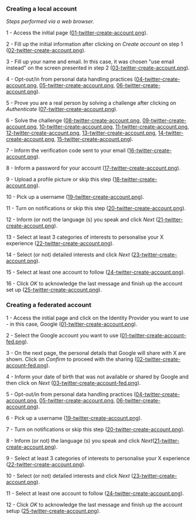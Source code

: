 ### Creating a local account

*Steps performed via a web browser.*

1 - Access the initial page ([01-twitter-create-account.png](./create/01-twitter-create-account.png)).

2 - Fill up the initial information after clicking on *Create account* on step 1 ([02-twitter-create-account.png](./create/02-twitter-create-account.png)).

3 - Fill up your name and email. In this case, it was chosen "use email instead" on the screen presented in step 2 ([03-twitter-create-account.png](./create/03-twitter-create-account.png)).

4 - Opt-out/in from personal data handling practices ([04-twitter-create-account.png](./create/04-twitter-create-account.png), [05-twitter-create-account.png](./create/05-twitter-create-account.png), [06-twitter-create-account.png](./create/06-twitter-create-account.png)).

5 - Prove you are a real person by solving a challenge after clicking on *Authenticate* ([07-twitter-create-account.png](./create/07-twitter-create-account.png)).

6 - Solve the challenge ([08-twitter-create-account.png](./create/08-twitter-create-account.png), [09-twitter-create-account.png](./create/09-twitter-create-account.png),  [10-twitter-create-account.png](./create/10-twitter-create-account.png), [11-twitter-create-account.png](./create/11-twitter-create-account.png), [12-twitter-create-account.png](./create/12-twitter-create-account.png), [13-twitter-create-account.png](./create/13-twitter-create-account.png), [14-twitter-create-account.png](./create/14-twitter-create-account.png),  [15-twitter-create-account.png](./create/15-twitter-create-account.png)).

7 - Inform the verification code sent to your email ([16-twitter-create-account.png](./create/16-twitter-create-account.png)).

8 - Inform a password for your account ([17-twitter-create-account.png](./create/17-twitter-create-account.png)).

9 - Upload a profile picture or skip this step ([18-twitter-create-account.png](./create/18-twitter-create-account.png)).

10 - Pick up a username ([19-twitter-create-account.png](./create/19-twitter-create-account.png)).

11 - Turn on notifications or skip this step ([20-twitter-create-account.png](./create/20-twitter-create-account.png)).

12 - Inform (or not) the language (s) you speak and click *Next* ([21-twitter-create-account.png](./create/21-twitter-create-account.png)).

13 - Select at least 3 categories of interests to personalise your X experience ([22-twitter-create-account.png](./create/22-twitter-create-account.png)).

14 - Select (or not) detailed interests and click *Next* ([23-twitter-create-account.png](./create/23-twitter-create-account.png)).

15 - Select at least one account to follow ([24-twitter-create-account.png](./create/24-twitter-create-account.png)).

16 - Click *OK* to acknowledge the last message and finish up the account set up ([25-twitter-create-account.png](./create/25-twitter-create-account.png)).


### Creating a federated account

1 - Access the initial page and click on the Identity Provider you want to use - in this case, Google ([01-twitter-create-account.png](./create/01-twitter-create-account.png)).

2 - Select the Google account you want to use ([01-twitter-create-account-fed.png](./create/01-twitter-create-account-fed.png)).

3 - On the next page, the personal details that Google will share with X are shown. Click on *Confirm* to proceed with the sharing ([02-twitter-create-account-fed.png](./create/02-twitter-create-account-fed.png)).

4 - Inform your date of birth that was not available or shared by Google and then click on *Next* ([03-twitter-create-account-fed.png](./create/03-twitter-create-account-fed.png)).

5 -  Opt-out/in from personal data handling practices ([04-twitter-create-account.png](./create/04-twitter-create-account.png), [05-twitter-create-account.png](./create/05-twitter-create-account.png), [06-twitter-create-account.png](./create/06-twitter-create-account.png)).

6 - Pick up a username ([19-twitter-create-account.png](./create/19-twitter-create-account.png)).

7 - Turn on notifications or skip this step ([20-twitter-create-account.png](./create/20-twitter-create-account.png)).

8 - Inform (or not) the language (s) you speak and click *Next*([21-twitter-create-account.png](./create/21-twitter-create-account.png)).

9 - Select at least 3 categories of interests to personalise your X experience ([22-twitter-create-account.png](./create/22-twitter-create-account.png)).

10 - Select (or not) detailed interests and click *Next* ([23-twitter-create-account.png](./create/23-twitter-create-account.png)).

11 - Select at least one account to follow ([24-twitter-create-account.png](./create/24-twitter-create-account.png)).

12 - Click *OK* to acknowledge the last message and finish up the account setup ([25-twitter-create-account.png](./create/25-twitter-create-account.png)).